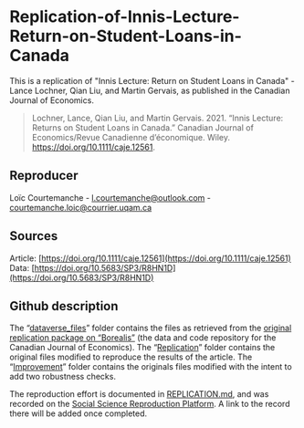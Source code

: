 # Replication-of-Innis-Lecture-Return-on-Student-Loans-in-Canada

This is a replication of "Innis Lecture: Return on Student Loans in Canada" - Lance Lochner, Qian Liu, and Martin Gervais, as published in the Canadian Journal of Economics.

> Lochner, Lance, Qian Liu, and Martin Gervais. 2021. “Innis Lecture: Returns on Student Loans in Canada.” Canadian Journal of Economics/Revue Canadienne d’économique. Wiley. https://doi.org/10.1111/caje.12561. 

## Reproducer

Loïc Courtemanche - l.courtemanche@outlook.com
                  - courtemanche.loic@courrier.uqam.ca

## Sources

Article: [https://doi.org/10.1111/caje.12561](https://doi.org/10.1111/caje.12561)
Data: [https://doi.org/10.5683/SP3/R8HN1D](https://doi.org/10.5683/SP3/R8HN1D)

## Github description

The “[dataverse_files](dataverse_files)” folder contains the files as retrieved from the [original replication package on “Borealis”](https://doi.org/10.5683/SP3/R8HN1D) (the data and code repository for the Canadian Journal of Economics). The “[Replication](Replication)” folder contains the original files modified to reproduce the results of the article. The “[Improvement](Improvement)” folder contains the originals files modified with the intent to add two robustness checks. 

The reproduction effort is documented in [REPLICATION.md](REPLICATION.md), and was recorded on the [Social Science Reproduction Platform](https://www.socialsciencereproduction.org/). A link to the record there will be added once completed.


